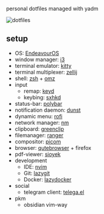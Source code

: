 personal dotfiles managed with yadm

![dotfiles](https://github.com/user-attachments/assets/a49711c1-0e2e-4777-a515-7cd4b300865b)

## setup

- OS: [EndeavourOS](https://endeavouros.com/)
- window manager: [i3](https://github.com/i3/i3)
- terminal emulator: [kitty](https://github.com/kovidgoyal/kitty)
- terminal multiplexer: [zellij](https://github.com/zellij-org/zellij)
- shell: [zsh](https://github.com/zsh-users/zsh) + [omz](https://github.com/ohmyzsh/ohmyzsh)
- input
  - remap: [keyd](https://github.com/rvaiya/keyd)
  - keybing: [sxhkd](https://github.com/baskerville/sxhkd)
- status-bar: [polybar](https://github.com/polybar/polybar)
- notification daemon: [dunst](https://github.com/dunst-project/dunst)
- dynamic menu: [rofi](https://github.com/davatorium/rofi)
- network manager: [nm](https://github.com/NetworkManager/NetworkManager)
- clipboard: [greenclip](https://github.com/erebe/greenclip)
- filemanager: [ranger](https://github.com/ranger/ranger)
- compositor: [picom](https://github.com/yshui/picom)
- browser: [qutebrowser](https://github.com/qutebrowser/qutebrowser) + firefox
- pdf-viewer: [sioyek](https://github.com/ahrm/sioyek)
- development
  - IDE: [nvim](https://github.com/neovim/neovim)
  - Git: [lazygit](https://github.com/jesseduffield/lazygit)
  - Docker: [lazydocker](https://github.com/jesseduffield/lazydocker)
- social
  - telegram client: [telega.el](https://github.com/zevlg/telega.el)
- pkm
  - obsidian vim-way
